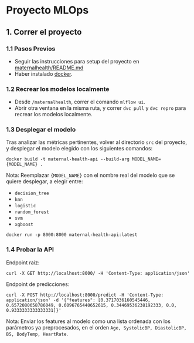 # Proyecto MLOps

## 1. Correr el proyecto

### 1.1 Pasos Previos

- Seguir las instrucciones para setup del proyecto en [maternalhealth/README.md](./maternalhealth/README.md)
- Haber instalado [docker](https://www.docker.com/).

### 1.2 Recrear los modelos localmente

- Desde `/maternalhealth`, correr el comando `mlflow ui`.
- Abrir otra ventana en la misma ruta, y correr `dvc pull` y `dvc repro` para recrear los modelos localmente.

### 1.3 Desplegar el modelo

Tras analizar las métricas pertinentes, volver al directorio `src` del proyecto, y desplegar el modelo elegido con los siguientes comandos:

```
docker build -t maternal-health-api --build-arg MODEL_NAME={MODEL_NAME} .
```

Nota: Reemplazar `{MODEL_NAME}` con el nombre real del modelo que se quiere desplegar, a elegir entre:

- `decision_tree`
- `knn`
- `logistic`
- `random_forest`
- `svm`
- `xgboost`

```
docker run -p 8000:8000 maternal-health-api:latest
```

### 1.4 Probar la API

Endpoint raíz:

```
curl -X GET http://localhost:8000/ -H 'Content-Type: application/json'
```

Endpoint de predicciones:

```
curl -X POST http://localhost:8000/predict -H 'Content-Type: application/json' -d '{"features": [0.3717036160545446, 0.6572080658786049, 0.6096765440652615, 0.34469536238192333, 0.0, 0.9333333333333331]}'
```

Nota: Enviar los features al modelo como una lista ordenada con los parámetros ya preprocesados, en el orden `Age, SystolicBP, DiastolicBP, BS, BodyTemp, HeartRate`.
